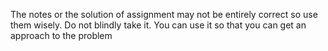 The notes or the solution of assignment may not be entirely correct so use them wisely. 
Do not blindly take it. You can use it so that you can get an approach to the problem
